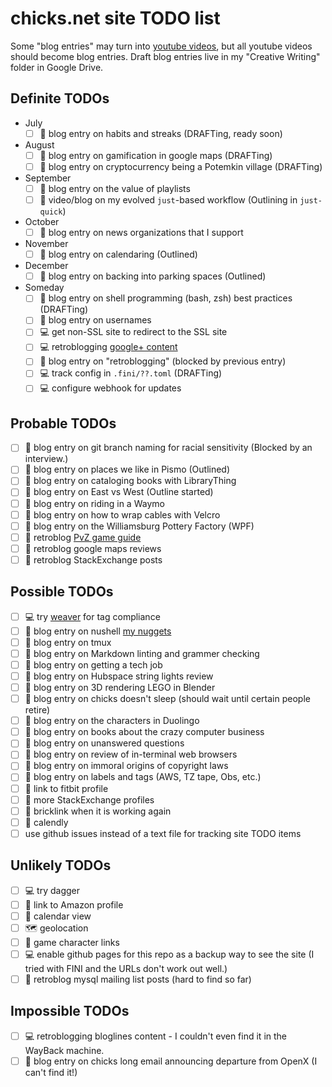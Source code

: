 # chicks.net site TODO list

Some "blog entries" may turn into
[youtube videos](https://www.youtube.com/@ChristopherHicksFINI), but all
youtube videos should become blog entries.  Draft blog entries live in my
"Creative Writing" folder in Google Drive.

## Definite TODOs

- July
  - [ ] :pencil: blog entry on habits and streaks (DRAFTing, ready soon)
- August
  - [ ] :pencil: blog entry on gamification in google maps (DRAFTing)
  - [ ] :pencil: blog entry on cryptocurrency being a Potemkin village (DRAFTing)
- September
  - [ ] :pencil: blog entry on the value of playlists
  - [ ] :pencil: video/blog on my evolved `just`-based workflow (Outlining in `just-quick`)
- October
  - [ ] :pencil: blog entry on news organizations that I support
- November
  - [ ] :pencil: blog entry on calendaring (Outlined)
- December
  - [ ] :pencil: blog entry on backing into parking spaces (Outlined)
- Someday
  - [ ] :pencil: blog entry on shell programming (bash, zsh) best practices (DRAFTing)
  - [ ] :pencil: blog entry on usernames
  - [ ] :computer: get non-SSL site to redirect to the SSL site
  - [ ] :computer: retroblogging [google+ content](https://github.com/chicks-net/google-plus-posts-dumper)
  - [ ] :pencil: blog entry on "retroblogging" (blocked by previous entry)
  - [ ] :computer: track config in `.fini/??.toml` (DRAFTing)
  - [ ] :computer: configure webhook for updates

## Probable TODOs

- [ ] :pencil: blog entry on git branch naming for racial sensitivity (Blocked by an interview.)
- [ ] :pencil: blog entry on places we like in Pismo (Outlined)
- [ ] :pencil: blog entry on cataloging books with LibraryThing
- [ ] :pencil: blog entry on East vs West (Outline started)
- [ ] :pencil: blog entry on riding in a Waymo
- [ ] :pencil: blog entry on how to wrap cables with Velcro
- [ ] :pencil: blog entry on the Williamsburg Pottery Factory (WPF)
- [ ] :pencil: retroblog [PvZ game guide](https://steamcommunity.com/sharedfiles/filedetails/?id=396162375)
- [ ] :pencil: retroblog google maps reviews
- [ ] :pencil: retroblog StackExchange posts

## Possible TODOs

- [ ] :computer: try [weaver](https://github.com/open-telemetry/weaver) for tag compliance
- [ ] :pencil: blog entry on nushell [my nuggets](https://gist.github.com/chicks-net/7fa2425f6afb14261f39352605019209)
- [ ] :pencil: blog entry on tmux
- [ ] :pencil: blog entry on Markdown linting and grammer checking
- [ ] :pencil: blog entry on getting a tech job
- [ ] :pencil: blog entry on Hubspace string lights review
- [ ] :pencil: blog entry on 3D rendering LEGO in Blender
- [ ] :pencil: blog entry on chicks doesn't sleep (should wait until certain people retire)
- [ ] :pencil: blog entry on the characters in Duolingo
- [ ] :pencil: blog entry on books about the crazy computer business
- [ ] :pencil: blog entry on unanswered questions
- [ ] :pencil: blog entry on review of in-terminal web browsers
- [ ] :pencil: blog entry on immoral origins of copyright laws
- [ ] :pencil: blog entry on labels and tags (AWS, TZ tape, Obs, etc.)
- [ ] :link: link to fitbit profile
- [ ] :link: more StackExchange profiles
- [ ] :link: bricklink when it is working again
- [ ] :link: calendly
- [ ] use github issues instead of a text file for tracking site TODO items

## Unlikely TODOs

- [ ] :computer: try dagger
- [ ] :link: link to Amazon profile
- [ ] 📆 calendar view
- [ ] :world_map: geolocation
- [ ] :link: game character links
- [ ] :computer: enable github pages for this repo as a backup way to see the site (I tried with FINI and the URLs don't work out well.)
- [ ] :pencil: retroblog mysql mailing list posts (hard to find so far)

## Impossible TODOs

- [ ] :computer: retroblogging bloglines content - I couldn't even find it in the WayBack machine.
- [ ] :pencil: blog entry on chicks long email announcing departure from OpenX (I can't find it!)
